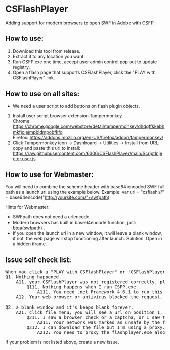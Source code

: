 # CSFlashPlayer
Adding support for modern browsers to open SWF in Adobe with CSFP.

## How to use:

1. Download this tool from release.
2. Extract it to any location you want.
3. Run CSFP.exe one time, accept user admin control pop out to update registry.
4. Open a flash page that supports CSFlashPlayer, click the "PLAY with CSFlashPlayer" link.

## How to use on all sites:

* We need a user script to add buttons on flash plugin objects.

1. Install user script browser extension Tampermonkey.  
   Chrome: https://chrome.google.com/webstore/detail/tampermonkey/dhdgffkkebhmkfjojejmpbldmpobfkfo  
   Firefox: https://addons.mozilla.org/en-US/firefox/addon/tampermonkey/   
2. Click Tampermonkey icon -> Dashboard -> Utilities -> Install from URL, copy and paste this url to install: https://raw.githubusercontent.com/6306/CSFlashPlayer/main/ScriptInjector.user.js

## How to use for Webmaster:

You will need to combine the scheme header with base64 encoded SWF full path as a launch url using the example below.
Example: var url = "csflash://" + base64encode("http://yoursite.com/"+swfpath);

Hints for Webmaster:
* SWFpath does not need a urlencode.
* Modern browsers has built in base64encode function, just: btoa(swfpath) .
* If you open the launch url in a new window, it will leave a blank window, if not, the web page will stop functioning after launch. Solution: Open in a hidden iframe.

## Issue self check list:
<pre>
When you click a "PLAY with CSFlashPlayer" or "CSFlashPlayer" button:
Q1. Nothing happened.
	A11. your CSFlashPlayer was not registered correctly. please run CSFP.exe to register.
		Q111. Nothing happens when I run CSFP.exe
			A111. You need .net Framework 4.6.1 to run this program.
	A12. Your web browser or antivirus blocked the request, check your browser's application setting or try in another web browser.

Q2. a blank window and it's keeps blank forever.
	A21. click file menu, you will see a url on position 1, carefully type and open it in your web browser to test the file is reachable.
		Q211. I saw a browser check or a captcha, or I saw the check a while ago.
			A211: Your network was marked as unsafe by the firewall, you need to download and play offline, or use a proxy.
		Q212. I can download the file but I'm using a proxy.
			A212: You need to proxy the flashplayer.exe also.                                   
</pre>

If your problem is not listed above, create a new issue.
